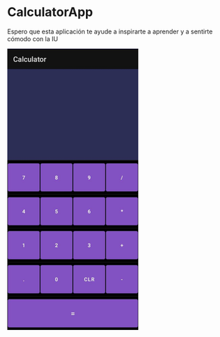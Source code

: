 # CalculatorApp

Espero que esta aplicación te ayude a inspirarte a aprender y a sentirte cómodo con la IU

<img src="Screenshots/calculator.jpeg" width="300" >
